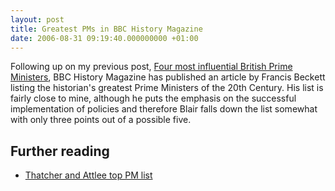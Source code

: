 ```yaml
---
layout: post
title: Greatest PMs in BBC History Magazine
date: 2006-08-31 09:19:40.000000000 +01:00
---
```


Following up on my previous post, [Four most influential British Prime Ministers](/2006/08/17/four-most-influential-british-prime-ministers/), BBC History Magazine has published an article by Francis Beckett listing the historian's greatest Prime Ministers of the 20th Century. His list is fairly close to mine, although he puts the emphasis on the successful implementation of policies and therefore Blair falls down the list somewhat with only three points out of a possible five.

## Further reading

 * [Thatcher and Attlee top PM list](http://news.bbc.co.uk/1/hi/uk_politics/5294024.stm)
